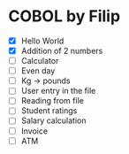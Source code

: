 # COBOL by Filip

- [x] Hello World
- [x] Addition of 2 numbers
- [ ] Calculator
- [ ] Even day
- [ ] Kg → pounds
- [ ] User entry in the file
- [ ] Reading from file
- [ ] Student ratings
- [ ] Salary calculation
- [ ] Invoice
- [ ] ATM
